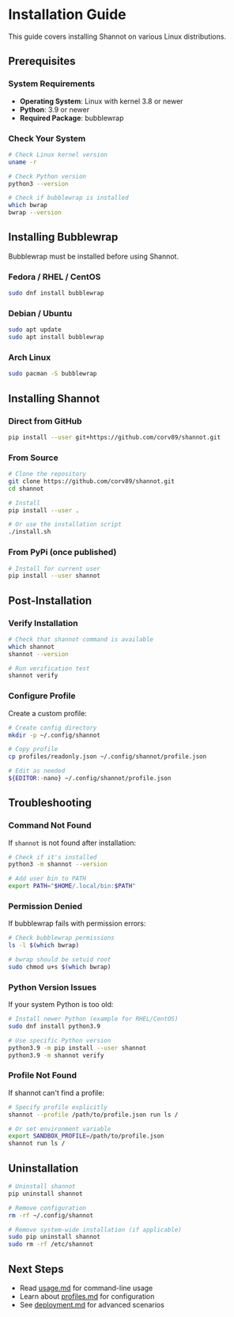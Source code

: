 # Installation Guide

This guide covers installing Shannot on various Linux distributions.

## Prerequisites

### System Requirements

- **Operating System**: Linux with kernel 3.8 or newer
- **Python**: 3.9 or newer
- **Required Package**: bubblewrap

### Check Your System

```bash
# Check Linux kernel version
uname -r

# Check Python version
python3 --version

# Check if bubblewrap is installed
which bwrap
bwrap --version
```

## Installing Bubblewrap

Bubblewrap must be installed before using Shannot.

### Fedora / RHEL / CentOS

```bash
sudo dnf install bubblewrap
```

### Debian / Ubuntu

```bash
sudo apt update
sudo apt install bubblewrap
```

### Arch Linux

```bash
sudo pacman -S bubblewrap
```

## Installing Shannot

### Direct from GitHub
```bash
pip install --user git+https://github.com/corv89/shannot.git
```

### From Source

```bash
# Clone the repository
git clone https://github.com/corv89/shannot.git
cd shannot

# Install
pip install --user .

# Or use the installation script
./install.sh
```

### From PyPi (once published)

```bash
# Install for current user
pip install --user shannot
```

## Post-Installation

### Verify Installation

```bash
# Check that shannot command is available
which shannot
shannot --version

# Run verification test
shannot verify
```

### Configure Profile

Create a custom profile:

```bash
# Create config directory
mkdir -p ~/.config/shannot

# Copy profile
cp profiles/readonly.json ~/.config/shannot/profile.json

# Edit as needed
${EDITOR:-nano} ~/.config/shannot/profile.json
```

## Troubleshooting

### Command Not Found

If `shannot` is not found after installation:

```bash
# Check if it's installed
python3 -m shannot --version

# Add user bin to PATH
export PATH="$HOME/.local/bin:$PATH"
```

### Permission Denied

If bubblewrap fails with permission errors:

```bash
# Check bubblewrap permissions
ls -l $(which bwrap)

# bwrap should be setuid root
sudo chmod u+s $(which bwrap)
```

### Python Version Issues

If your system Python is too old:

```bash
# Install newer Python (example for RHEL/CentOS)
sudo dnf install python3.9

# Use specific Python version
python3.9 -m pip install --user shannot
python3.9 -m shannot verify
```

### Profile Not Found

If shannot can't find a profile:

```bash
# Specify profile explicitly
shannot --profile /path/to/profile.json run ls /

# Or set environment variable
export SANDBOX_PROFILE=/path/to/profile.json
shannot run ls /
```

## Uninstallation

```bash
# Uninstall shannot
pip uninstall shannot

# Remove configuration
rm -rf ~/.config/shannot

# Remove system-wide installation (if applicable)
sudo pip uninstall shannot
sudo rm -rf /etc/shannot
```

## Next Steps

- Read [usage.md](usage.md) for command-line usage
- Learn about [profiles.md](profiles.md) for configuration
- See [deployment.md](deployment.md) for advanced scenarios
